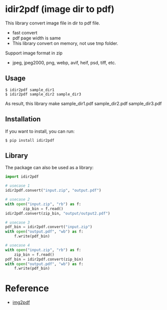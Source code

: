 idir2pdf (image dir to pdf)
=======
This library convert image file in dir to pdf file.
- fast convert
- pdf page width is same
- This library convert on memory, not use tmp folder.

Support image format in zip
- jpeg, jpeg2000, png,  webp, avif, heif, psd, tiff, etc.

Usage
-----

	$ idir2pdf sample_dir1
    $ idir2pdf sample_dir2 sample_dir3


As result, this library make sample_dir1.pdf sample_dir2.pdf sample_dir3.pdf

Installation
------------

If you want to install, you can run:

	$ pip install idir2pdf

Library
-------

The package can also be used as a library:

```python
import idir2pdf

# usecase 1
idir2pdf.convert("input.zip", "output.pdf")

# usecase 2
with open("input.zip", "rb") as f:
        zip_bin = f.read()
idir2pdf.convert(zip_bin, "output/output2.pdf")

# usecase 3
pdf_bin = idir2pdf.convert("input.zip")
with open("output.pdf", "wb") as f:
    f.write(pdf_bin)

# usecase 4
with open("input.zip", "rb") as f:
    zip_bin = f.read()
pdf_bin = idir2pdf.convert(zip_bin)
with open("output.pdf", "wb") as f:
    f.write(pdf_bin)
```


# Reference
- [img2pdf](https://github.com/myollie/img2pdf)